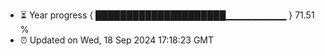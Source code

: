 - ⏳ Year progress { █████████████████████▁▁▁▁▁▁▁▁▁ } 71.51 %
- ⏰ Updated on Wed, 18 Sep 2024 17:18:23 GMT

